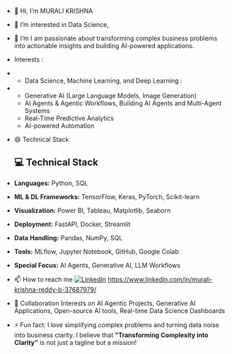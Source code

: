 - 👋 Hi, I’m MURALI KRISHNA
- 👀 I’m interested in Data Science, 
- 🌱 I’m I am passionate about transforming complex business problems into actionable insights and building AI-powered applications.
-    Interests :
-    - Data Science, Machine Learning, and Deep Learning :
-    - Generative AI (Large Language Models, Image Generation)
     - AI Agents & Agentic Workflows, Building AI Agents and Multi-Agent Systems
     - Real-Time Predictive Analytics
     - AI-powered Automation


- 😄 Technical Stack
    ## 💻 Technical Stack
-   **Languages:** Python, SQL
-   **ML & DL Frameworks:** TensorFlow, Keras, PyTorch, Scikit-learn
-   **Visualization:** Power BI, Tableau, Matplotlib, Seaborn
-   **Deployment:** FastAPI, Docker, Streamlit
-   **Data Handling:** Pandas, NumPy, SQL
-   **Tools:** MLflow, Jupyter Notebook, GitHub, Google Colab
-   **Special Focus:** AI Agents, Generative AI, LLM Workflows
- 📫 How to reach me [![LinkedIn](https://img.shields.io/badge/LinkedIn-Murali%20Krishna-blue)](https://www.linkedin.com/in/murali-krishna-reddy-b-37687979/) https://www.linkedin.com/in/murali-krishna-reddy-b-37687979/
- 💞️ Collaboration Interests on AI Agentic Projects, Generative AI Applications, Open-source AI tools, Real-time Data Science Dashboards
- ⚡ Fun fact: I love simplifying complex problems and turning data noise into business clarity. I believe that **"Transforming Complexity into Clarity"** is not just a tagline but a mission!

<!---
reachmurali2/reachmurali2 is a ✨ special ✨ repository because its `README.md` (this file) appears on your GitHub profile.
You can click the Preview link to take a look at your changes.
--->
